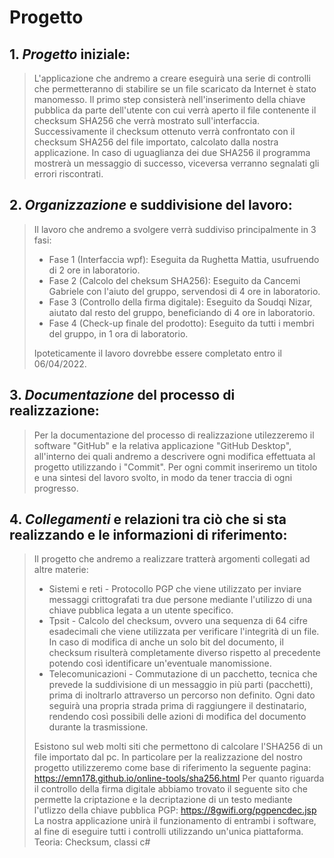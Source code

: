 # Progetto

## 1. *Progetto* iniziale:
> L'applicazione che andremo a creare eseguirà una serie di controlli che permetteranno di stabilire se un file scaricato da Internet è stato manomesso.
> Il primo step consisterà nell'inserimento della chiave pubblica da parte dell'utente con cui verrà aperto il file contenente il checksum SHA256 che verrà mostrato sull'interfaccia.
> Successivamente il checksum ottenuto verrà confrontato con il checksum SHA256 del file importato, calcolato dalla nostra applicazione.
> In caso di uguaglianza dei due SHA256 il programma mostrerà un messaggio di successo, viceversa verranno segnalati gli errori riscontrati.

## 2. *Organizzazione* e suddivisione del lavoro:
> Il lavoro che andremo a svolgere verrà suddiviso principalmente in 3 fasi:
> - Fase 1 (Interfaccia wpf): Eseguita da Rughetta Mattia, usufruendo di 2 ore in laboratorio.
> - Fase 2 (Calcolo del cheksum SHA256): Eseguito da Cancemi Gabriele con l'aiuto del gruppo, servendosi di 4 ore in laboratorio.
> - Fase 3 (Controllo della firma digitale): Eseguito da Soudqi Nizar, aiutato dal resto del gruppo, beneficiando di 4 ore in laboratorio.
> - Fase 4 (Check-up finale del prodotto): Eseguito da tutti i membri del gruppo, in 1 ora di laboratorio.
> 
> Ipoteticamente il lavoro dovrebbe essere completato entro il 06/04/2022.

## 3. *Documentazione* del processo di realizzazione:
> Per la documentazione del processo di realizzazione utilezzeremo il software "GitHub" e la relativa applicazione "GitHub Desktop", all'interno dei quali andremo a descrivere ogni modifica effettuata al progetto utilizzando i "Commit".
> Per ogni commit inseriremo un titolo e una sintesi del lavoro svolto, in modo da tener traccia di ogni progresso.

## 4. *Collegamenti* e relazioni tra ciò che si sta realizzando e le informazioni di riferimento:
> Il progetto che andremo a realizzare tratterà argomenti collegati ad altre materie:
> - Sistemi e reti - Protocollo PGP che viene utilizzato per inviare messaggi crittografati tra due persone mediante l'utilizzo di una chiave pubblica legata a un utente specifico.
> - Tpsit - Calcolo del checksum, ovvero una sequenza di 64 cifre esadecimali che viene utilizzata per verificare l'integrità di un file. In caso di modifica di anche un solo bit del documento, il checksum risulterà completamente diverso rispetto al precedente potendo così identificare un'eventuale manomissione.
> - Telecomunicazioni - Commutazione di un pacchetto, tecnica che prevede la suddivisione di un messaggio in più parti (pacchetti), prima di inoltrarlo attraverso un percorso non definito. Ogni dato seguirà una propria strada prima di raggiungere il destinatario, rendendo così possibili delle azioni di modifica del documento durante la trasmissione.
>
> Esistono sul web molti siti che permettono di calcolare l'SHA256 di un file importato dal pc. In particolare per la realizzazione del nostro progetto utilizzeremo come base di riferimento la seguente pagina: 
> https://emn178.github.io/online-tools/sha256.html
> Per quanto riguarda il controllo della firma digitale abbiamo trovato il seguente sito che permette la criptazione e la decriptazione di un testo mediante l'utlizzo della chiave pubblica PGP:
> https://8gwifi.org/pgpencdec.jsp
> La nostra applicazione unirà il funzionamento di entrambi i software, al fine di eseguire tutti i controlli utilizzando un'unica piattaforma.
> Teoria: Checksum, classi c#

